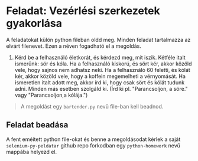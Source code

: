 # Feladat: Vezérlési szerkezetek gyakorlása

A feladatokat külön python fileban oldd meg. Minden feladat tartalmazza az elvárt filenevet. Ezen a néven fogadható el a megoldás.

1) Kérd be a felhasználó életkorát, és kérdezd meg, mit iszik. Kétféle italt ismerünk: sör és kóla. Ha a felhasználó
kiskorú, és sört kér, akkor közöld vele, hogy sajnos nem adhatsz neki. Ha a felhasználó 60 feletti, és kólát kér,
akkor közöld vele, hogy a koffein megemelheti a vérnyomását. Ha ismeretlen italt adott meg, akkor írd ki, hogy csak
sört és kólát tudunk adni. Minden más esetben szolgáld ki. (Írd ki pl. "Parancsoljon, a söre." vagy "Parancsoljon,a kólája.")
> A megoldást egy `bartender.py` nevű file-ban kell beadnod.

## Feladat beadása
A fent eméített python file-okat és benne a megoldásodat kérlek a saját `selenium-py-peldatar` github repo forkodban egy `python-homework` nevű mappába helyezd el.
